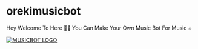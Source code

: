 # orekimusicbot
Hey Welcome To Here 💫💫 You Can Make Your Own Music Bot For Music 🎶

[![MUSICBOT LOGO](https://telegra.ph/file/26d158e7eceb9ef22a979.jpg)](https://t.me/LOVEisAslowPOISION )

